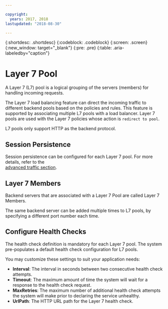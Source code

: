 ```yaml
---

copyright:
  years: 2017, 2018
lastupdated: "2018-08-30"

---
```


{:shortdesc: .shortdesc}
{:codeblock: .codeblock}
{:screen: .screen}
{:new_window: target="_blank"}
{:pre: .pre}
{:table: .aria-labeledby="caption"}

# Layer 7 Pool
A Layer 7 (L7) pool is a logical grouping of the servers (members) for handling incoming requests.

The Layer 7 load balancing feature can direct the incoming traffic to different backend pools based 
on the policies and rules. This feature is supported by associating multiple L7 pools with a load balancer. Layer 7 pools are used with the Layer 7 policies whose action is `redirect to pool`.

L7 pools only support HTTP as the backend protocol.

## Session Persistence
Session persistence can be configured for each Layer 7 pool. For more details, refer to the  
[advanced traffic section](advanced-traffic.html).

## Layer 7 Members

Backend servers that are associated with a Layer 7 Pool are called Layer 7 Members.

The same backend server can be added multiple times to L7 pools, by specifying a different port number each time.

## Configure Health Checks
The health check definition is mandatory for each Layer 7 pool. The system pre-populates a default health check configuration for L7 pools.

You may customize these settings to suit your application needs:

 * **Interval**: The interval in seconds between two consecutive health check attempts.
 * **Timeout**: The maximum amount of time the system will wait for a response to the health check request.
 * **MaxRetries**: The maximum number of additional health check attempts the system will make prior to declaring the service unhealthy.
 * **UrlPath**: The HTTP URL path for the Layer 7 health check.